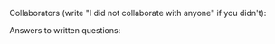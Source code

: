 Collaborators (write "I did not collaborate with anyone" if you didn't):



Answers to written questions:
